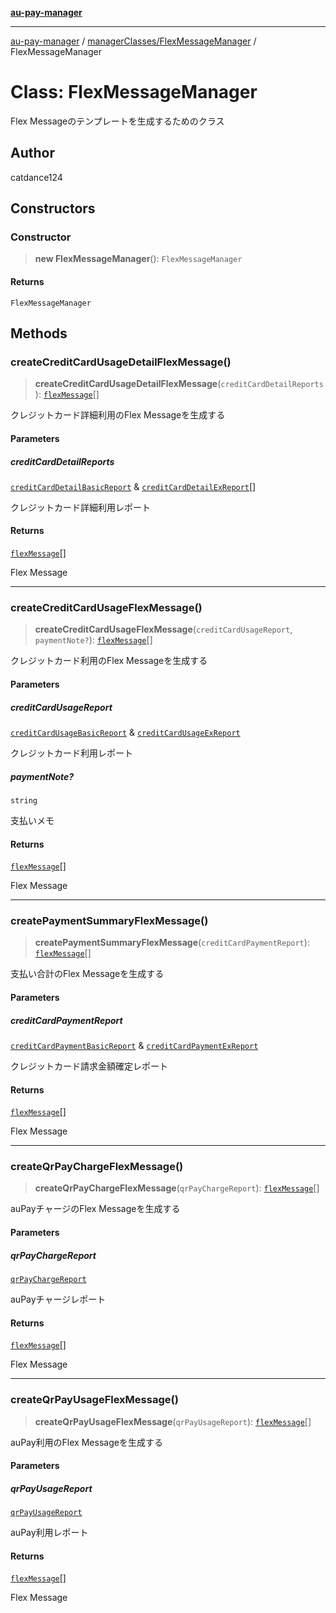 [**au-pay-manager**](../../../README.md)

***

[au-pay-manager](../../../README.md) / [managerClasses/FlexMessageManager](../README.md) / FlexMessageManager

# Class: FlexMessageManager

Flex Messageのテンプレートを生成するためのクラス

## Author

catdance124

## Constructors

### Constructor

> **new FlexMessageManager**(): `FlexMessageManager`

#### Returns

`FlexMessageManager`

## Methods

### createCreditCardUsageDetailFlexMessage()

> **createCreditCardUsageDetailFlexMessage**(`creditCardDetailReports`): [`flexMessage`](../../../interfaces/interfaces/flexMessage.md)[]

クレジットカード詳細利用のFlex Messageを生成する

#### Parameters

##### creditCardDetailReports

[`creditCardDetailBasicReport`](../../../interfaces/interfaces/creditCardDetailBasicReport.md) & [`creditCardDetailExReport`](../../../interfaces/interfaces/creditCardDetailExReport.md)[]

クレジットカード詳細利用レポート

#### Returns

[`flexMessage`](../../../interfaces/interfaces/flexMessage.md)[]

Flex Message

***

### createCreditCardUsageFlexMessage()

> **createCreditCardUsageFlexMessage**(`creditCardUsageReport`, `paymentNote?`): [`flexMessage`](../../../interfaces/interfaces/flexMessage.md)[]

クレジットカード利用のFlex Messageを生成する

#### Parameters

##### creditCardUsageReport

[`creditCardUsageBasicReport`](../../../interfaces/interfaces/creditCardUsageBasicReport.md) & [`creditCardUsageExReport`](../../../interfaces/interfaces/creditCardUsageExReport.md)

クレジットカード利用レポート

##### paymentNote?

`string`

支払いメモ

#### Returns

[`flexMessage`](../../../interfaces/interfaces/flexMessage.md)[]

Flex Message

***

### createPaymentSummaryFlexMessage()

> **createPaymentSummaryFlexMessage**(`creditCardPaymentReport`): [`flexMessage`](../../../interfaces/interfaces/flexMessage.md)[]

支払い合計のFlex Messageを生成する

#### Parameters

##### creditCardPaymentReport

[`creditCardPaymentBasicReport`](../../../interfaces/interfaces/creditCardPaymentBasicReport.md) & [`creditCardPaymentExReport`](../../../interfaces/interfaces/creditCardPaymentExReport.md)

クレジットカード請求金額確定レポート

#### Returns

[`flexMessage`](../../../interfaces/interfaces/flexMessage.md)[]

Flex Message

***

### createQrPayChargeFlexMessage()

> **createQrPayChargeFlexMessage**(`qrPayChargeReport`): [`flexMessage`](../../../interfaces/interfaces/flexMessage.md)[]

auPayチャージのFlex Messageを生成する

#### Parameters

##### qrPayChargeReport

[`qrPayChargeReport`](../../../interfaces/interfaces/qrPayChargeReport.md)

auPayチャージレポート

#### Returns

[`flexMessage`](../../../interfaces/interfaces/flexMessage.md)[]

Flex Message

***

### createQrPayUsageFlexMessage()

> **createQrPayUsageFlexMessage**(`qrPayUsageReport`): [`flexMessage`](../../../interfaces/interfaces/flexMessage.md)[]

auPay利用のFlex Messageを生成する

#### Parameters

##### qrPayUsageReport

[`qrPayUsageReport`](../../../interfaces/interfaces/qrPayUsageReport.md)

auPay利用レポート

#### Returns

[`flexMessage`](../../../interfaces/interfaces/flexMessage.md)[]

Flex Message

